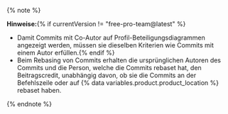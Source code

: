 {% note %}

**Hinweise:**{% if currentVersion != "free-pro-team@latest" %}
- Damit Commits mit Co-Autor auf Profil-Beteiligungsdiagrammen angezeigt werden, müssen sie dieselben Kriterien wie Commits mit einem Autor erfüllen.{% endif %}
- Beim Rebasing von Commits erhalten die ursprünglichen Autoren des Commits und die Person, welche die Commits rebaset hat, den Beitragscredit, unabhängig davon, ob sie die Commits an der Befehlszeile oder auf {% data variables.product.product_location %} rebaset haben.

{% endnote %}
